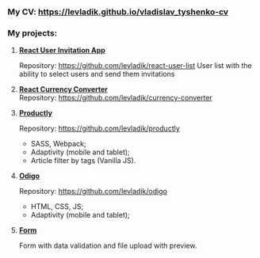 ### My CV: https://levladik.github.io/vladislav_tyshenko-cv

### My projects:

1. **<a href="https://levladik.github.io/react-user-list/" target="blank">React User Invitation App</a>**

	Repository: https://github.com/levladik/react-user-list
	User list with the ability to select users and send them invitations

2. **<a href="https://github.com/levladik/currency-converter" target="blank">React Currency Converter</a>**
	<br>Repository: https://github.com/levladik/currency-converter

3. **<a href="https://levladik.github.io/productly/" target="blank">Productly</a>**
	
	Repository: https://github.com/levladik/productly
	- SASS, Webpack;
	- Adaptivity (mobile and tablet);
	- Article filter by tags (Vanilla JS).

4. **<a href="https://levladik.github.io/odigo/" target="blank">Odigo</a>**

	Repository: https://github.com/levladik/odigo
 	- HTML, CSS, JS;
	- Adaptivity (mobile and tablet);

5. **<a href="https://levladik.github.io/practice-1/" target="blank">Form</a>**

   	Form with data validation and file upload with preview.

